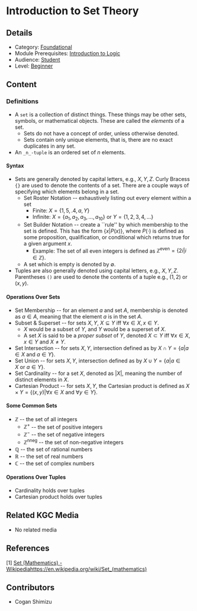 # Introduction to Set Theory
## Details
* Category: [Foundational](../categories/Foundational.md)
* Module Prerequisites: [Introduction to Logic](../modules/Introduction_to_Logic.md)
* Audience: [Student](../audiences/Student.md)
* Level: [Beginner](../levels/Beginner.md)

## Content

### Definitions
* A `set` is a collection of distinct things. These things may be other sets, symbols, or mathematical objects. These are called the _elements_ of a set. 
  * Sets do not have a concept of order, unless otherwise denoted.
  * Sets contain only unique elements, that is, there are no exact duplicates in any set.
* An `_n_-tuple` is an ordered set of $n$ elements.

#### Syntax
* Sets are generally denoted by capital letters, e.g., $`X, Y, Z`$. Curly Bracess `{}` are used to denote the contents of a set. There are a couple ways of specifying which elements belong in a set.
  * Set Roster Notation -- exhaustively listing out every element within a set
    * Finite: $`X = \{1, 5, .4, a, Y \}`$
    * Infinite: $` X = \{a_1, a_2, a_3, ..., a_10\}`$ or $`Y = \{1, 2, 3, 4, ...\}`$ 
  * Set Builder Notation -- create a ``rule'' by which membership to the set is defined. This has the form $`\{x|P(x)\}`$, where $P(\cdot)$ is defined as some proposition, qualification, or conditional which returns true for a given argument $x$.
    * Example: The set of all even integers is defined as $`\mathbb{Z}^{\text{even}} = \{2i|i\in\mathbb{Z}\}`$.
  * A set which is empty is denoted by $\emptyset$.
* Tuples are also generally denoted using capital letters, e.g., $X,Y,Z$. Parentheses `()` are used to denote the contents of a tuple e.g., $(1,2)$ or $(x,y)$.

#### Operations Over Sets
* Set Membership -- for an element $a$ and set $A$, membership is denoted as $a \in A$, meaning that the element $a$ is in the set $A$.
* Subset & Superset -- for sets $X,Y$, $X \subseteq Y$ iff $\forall x\in X, x\in Y$.
  * $X$ would be a subset of $Y$, and $Y$ would be a superset of $X$.
  * A set $X$ is said to be a _proper subset_ of $Y$, denoted $X \subset Y$ iff $\forall x \in X, x \in Y$ and $X \not= Y$.  
* Set Intersection -- for sets $X,Y$, intersection defined as by $`X \cap Y = \{a|a \in X \text{~and~} a \in Y\}`$.
* Set Union -- for sets $X,Y$, intersection defined as by $`X \cup Y = \{a|a \in X \text{~or~} a \in Y\}`$.
* Set Cardinality -- for a set $X$, denoted as $|X|$, meaning the number of distinct elements in $X$.
* Cartesian Product -- for sets $X,Y$, the Cartesian product is defined as $`X \times Y = \{(x,y)|\forall x \in X \text{~and~} \forall y \in Y\}`$.

#### Some Common Sets
* $\mathbb{Z}$ -- the set of all integers
  * $`\mathbb{Z}^+`$ -- the set of positive integers
  * $`\mathbb{Z}^-`$ -- the set of negative integers
  * $`\mathbb{Z}^{\text{nneg}}`$ -- the set of non-negative integers
* $\mathbb{Q}$ -- the set of rational numbers
* $\mathbb{R}$ -- the set of real numbers
* $\mathbb{C}$ -- the set of complex numbers

#### Operations Over Tuples
* Cardinality holds over tuples
* Cartesian product holds over tuples

## Related KGC Media
* No related media

## References
[1] [Set (Mathematics) - Wikipedia](https://en.wikipedia.org/wiki/Set_(mathematics))https://en.wikipedia.org/wiki/Set_(mathematics)

## Contributors
* Cogan Shimizu
